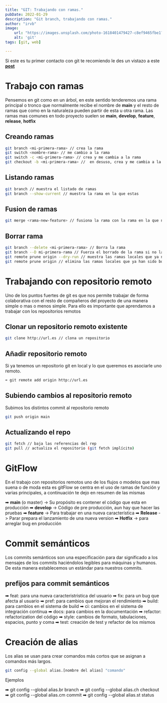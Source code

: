 ```yaml
---
title: "GIT: Trabajando con ramas."
pubDate: 2022-01-29
description: "Git branch, trabajando con ramas."
author: "irvb"
image:
    url: "https://images.unsplash.com/photo-1618401479427-c8ef9465fbe1?ixlib=rb-1.2.1&ixid=MnwxMjA3fDB8MHxwaG90by1wYWdlfHx8fGVufDB8fHx8&auto=format&fit=crop&w=2043&q=80"
    alt: 'git'
tags: [git, web]

---
```




Si este es tu primer contacto con git te recomiendo le des un vistazo a este **[post]**

[post]: /posts/git-comandos-basicos

# Trabajo con ramas

Pensemos en git como en un árbol, en este sentido tenderemos una rama principal o tronco que normalmente recibe el nombre de **main** y el resto de ramas que como en la naturaleza pueden partir de esta u otra rama. Las ramas mas comunes en todo proyecto suelen se **main**, **develop**, **feature**, **release**, **hotfix**

## Creando ramas

```bash
git branch <mi-primera-rama> // crea la rama
git switch <nombre-rama> // me cambio a la rama
git switch -c <mi-primera-rama> // crea y me cambia a la rama
git checkout -b <mi-primera-rama> //  en desuso, crea y me cambia a la rama
```

## Listando ramas

```bash
git branch // muestra el listado de ramas
git branch --show-current // muestra la rama en la que estas
```

## Fusion de ramas

```bash
git merge <rama-new-feature> // fusiona la rama con la rama en la que nos encontremos
```

## Borrar rama

```bash
git branch --delete <mi-primera-rama> // Borra la rama
git branch --D mi-primera-rama // Fuerza el borrado de la rama si no la has fusionado antes
git remote prune origin --dry-run // muestra las ramas locales que ya no están en el remoto
git remote prune origin // elimina las ramas locales que ya han sido borradas del remoto.
```

# Trabajando con repositorio remoto

Uno de los puntos fuertes de git es que nos permite trabajar de forma colaborativa con el resto de compañeros del proyecto de una manera simple o mas o menos simple. Para ello es importante que aprendamos a trabajar con los repositorios remotos

## Clonar un repositorio remoto existente

```bash
git clone http://url.es // clona un repositorio
```

## Añadir repositorio remoto

Si ya tenemos un repositorio git en local y lo que queremos es asociarle uno remoto.

```bash
➡ git remote add origin http://url.es
```

## Subiendo cambios al repositorio remoto

Subimos los distintos commit al repositorio remoto

```bash
git push origin main
```

## Actualizando el repo

```bash
git fetch // baja las referencias del rep
git pull // actualiza el repositorio (git fetch implícito)
```

# GitFlow

En el trabajo con repositorios remotos uno de los flujos o modelos que mas suena o de moda esta es gitFlow se centra en el uso de ramas de función y varias principales, a continuación te dejo en resumen de las mismas

➡ **main** (o master) -> Su propósito es contener el código que esta en producción
➡ **develop** -> Código de pre producción, aun hay que hacer las pruebas
➡ **feature** -> Para trabajar en una nueva característica
➡ **Release** -> Parar prepara el lanzamiento de una nueva version
➡ **Hotfix** -> para arreglar bug en producción

# Commit semánticos

Los commits semánticos son una especificación para dar significado a los mensajes de los commits haciéndolos legibles para máquinas y humanos. De esta manera establecemos un estándar para nuestros commits.

## prefijos para commit semánticos

➡ feat: para una nueva caracteristristica del usuario
➡ fix: para un bug que afecta al usuario
➡ pref: para cambios que mejoran el rendimiento
➡ build: para cambios en el sistema de build
➡ ci: cambios en el sistema de integración continua
➡ docs: para cambios en la documentación
➡ refactor: refactorization del código
➡ style: cambios de formato, tabulaciones, espacios, punto y coma
➡ test: creación de test y refactor de los mismos

# Creación de alias

Los alias se usan para crear comandos más cortos que se asignan a comandos más largos.

```bash
git config --global alias.[nombre del alias] "comando"
```

Ejemplos

➡ git config --global alias.br branch
➡ git config --global alias.ch checkout
➡ git config --global alias.cm commit
➡ git config --global alias.st status
